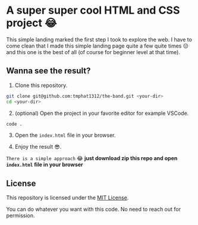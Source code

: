 # A super super cool HTML and CSS project 😂

This simple landing marked the first step I took to explore the web. I have to come clean that I made this simple landing page quite a few quite times 😔 and this one is the best of all (of course for beginner level at that time).


## Wanna see the result?
1. Clone this repository.
```bash
git clone git@github.com:tmphat1312/the-band.git <your-dir>
cd <your-dir>
```

2. (optional) Open the project in your favorite editor for example VSCode.
```bash
code .
```

3. Open the `index.html` file in your browser.

4. Enjoy the result 😎.

`There is a simple approach` 😂
**just download zip this repo and open `index.html` file in your browser**
## License

This repository is licensed under the [MIT License](./LICENSE).

You can do whatever you want with this code. No need to reach out for permission.